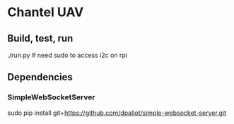 # Chantel UAV
## Build, test, run
./run.py # need sudo to access i2c on rpi

## Dependencies
### SimpleWebSocketServer
sudo pip install git+https://github.com/dpallot/simple-websocket-server.git
